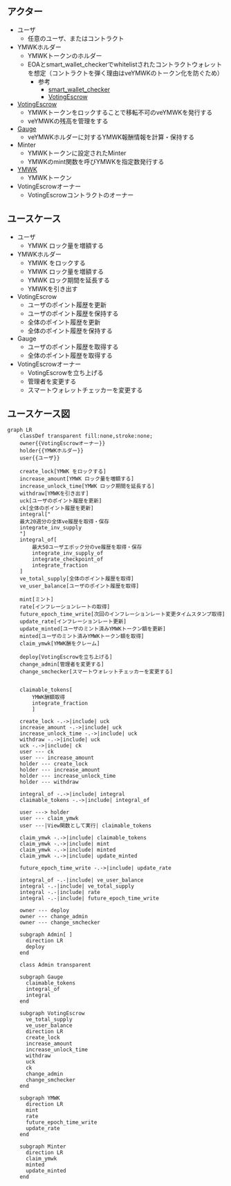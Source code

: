 ## アクター

- ユーザ
  - 任意のユーザ、またはコントラクト
- YMWKホルダー
  - YMWKトークンのホルダー
  - EOAとsmart_wallet_checkerでwhitelistされたコントラクトウォレットを想定（コントラクトを弾く理由はveYMWKのトークン化を防ぐため）
    - 参考
      - [smart_wallet_checker](./index.md#smart_wallet_checker-publicaddress)
      - [VotingEscrow](https://github.com/curvefi/curve-dao-contracts/blob/master/contracts/VotingEscrow.vy#L109)
- [VotingEscrow](./index.md)
  - YMWKトークンをロックすることで移転不可のveYMWKを発行する
  - veYMWKの残高を管理をする
- [Gauge](../Gauge/index.md)
  - veYMWKホルダーに対するYMWK報酬情報を計算・保持する
- Minter
  - YMWKトークンに設定されたMinter
  - YMWKのmint関数を呼びYMWKを指定数発行する
- [YMWK](../YamawakeToken/index.md)
  - YMWKトークン
- VotingEscrowオーナー
  - VotingEscrowコントラクトのオーナー

## ユースケース

- ユーザ
  - YMWK ロック量を増額する
- YMWKホルダー
  - YMWK をロックする
  - YMWK ロック量を増額する
  - YMWK ロック期間を延長する
  - YMWKを引き出す
- VotingEscrow
  - ユーザのポイント履歴を更新
  - ユーザのポイント履歴を保持する
  - 全体のポイント履歴を更新
  - 全体のポイント履歴を保持する
- Gauge
  - ユーザのポイント履歴を取得する
  - 全体のポイント履歴を取得する
- VotingEscrowオーナー
  - VotingEscrowを立ち上げる
  - 管理者を変更する
  - スマートウォレットチェッカーを変更する

## ユースケース図

```mermaid
graph LR
    classDef transparent fill:none,stroke:none;
    owner{{VotingEscrowオーナー}}
    holder{{YMWKホルダー}}
    user{{ユーザ}}

    create_lock[YMWK をロックする]
    increase_amount[YMWK ロック量を増額する]
    increase_unlock_time[YMWK ロック期間を延長する]
    withdraw[YMWKを引き出す]
    uck[ユーザのポイント履歴を更新]
    ck[全体のポイント履歴を更新]
    integral["
    最大20週分の全体ve履歴を取得・保存
    integrate_inv_supply
    "]
    integral_of[
        最大50ユーザエポック分のve履歴を取得・保存
        integrate_inv_supply_of
        integrate_checkpoint_of
        integrate_fraction
    ]
    ve_total_supply[全体のポイント履歴を取得]
    ve_user_balance[ユーザのポイント履歴を取得]

    mint[ミント]
    rate[インフレーションレートの取得]
    future_epoch_time_write[次回のインフレーションレート変更タイムスタンプ取得]
    update_rate[インフレーションレート更新]
    update_minted[ユーザのミント済みYMWKトークン額を更新]
    minted[ユーザのミント済みYMWKトークン額を取得]
    claim_ymwk[YMWK酬をクレーム]

    deploy[VotingEscrowを立ち上げる]
    change_admin[管理者を変更する]
    change_smchecker[スマートウォレットチェッカーを変更する]


    claimable_tokens[
        YMWK酬額取得
        integrate_fraction
        ]

    create_lock -.->|include| uck
    increase_amount -.->|include| uck
    increase_unlock_time -.->|include| uck
    withdraw -.->|include| uck
    uck -.->|include| ck
    user --- ck
    user --- increase_amount
    holder --- create_lock
    holder --- increase_amount
    holder --- increase_unlock_time
    holder --- withdraw

    integral_of -.->|include| integral
    claimable_tokens -.->|include| integral_of

    user ---> holder
    user --- claim_ymwk
    user ---|View関数として実行| claimable_tokens

    claim_ymwk -.->|include| claimable_tokens
    claim_ymwk -.->|include| mint
    claim_ymwk -.->|include| minted
    claim_ymwk -.->|include| update_minted

    future_epoch_time_write -.->|include| update_rate

    integral_of -.-|include| ve_user_balance
    integral -.-|include| ve_total_supply
    integral -.-|include| rate
    integral -.-|include| future_epoch_time_write

    owner --- deploy
    owner --- change_admin
    owner --- change_smchecker

    subgraph Admin[ ]
      direction LR
      deploy
    end

    class Admin transparent

    subgraph Gauge
      claimable_tokens
      integral_of
      integral
    end

    subgraph VotingEscrow
      ve_total_supply
      ve_user_balance
      direction LR
      create_lock
      increase_amount
      increase_unlock_time
      withdraw
      uck
      ck
      change_admin
      change_smchecker
    end

    subgraph YMWK
      direction LR
      mint
      rate
      future_epoch_time_write
      update_rate
    end

    subgraph Minter
      direction LR
      claim_ymwk
      minted
      update_minted
    end
```
